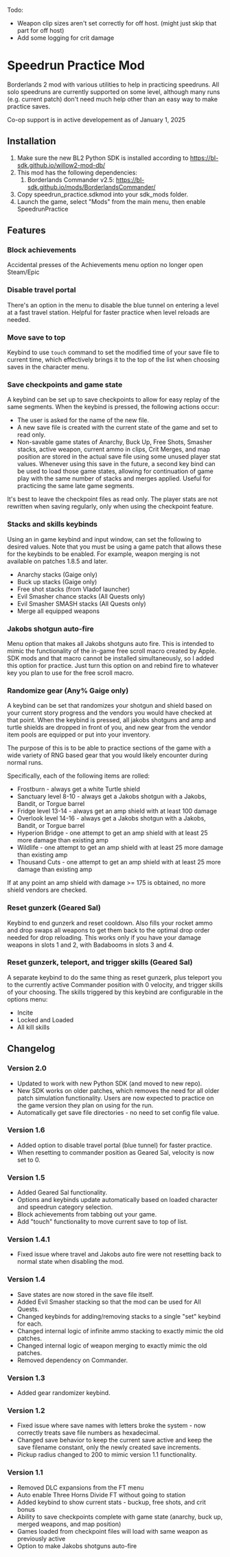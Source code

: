 Todo:
- Weapon clip sizes aren't set correctly for off host. (might just skip that part for off host)
- Add some logging for crit damage


# Speedrun Practice Mod

Borderlands 2 mod with various utilities to help in practicing speedruns. All solo speedruns are currently supported on
some level, although many runs (e.g. current patch) don't need much help other than an easy way to make practice saves.

Co-op support is in active developement as of January 1, 2025

## Installation

1. Make sure the new BL2 Python SDK is installed according to https://bl-sdk.github.io/willow2-mod-db/
2. This mod has the following dependencies:
    1. Borderlands Commander v2.5: https://bl-sdk.github.io/mods/BorderlandsCommander/
3. Copy speedrun_practice.sdkmod into your sdk_mods folder.
4. Launch the game, select "Mods" from the main menu, then enable SpeedrunPractice

## Features

### Block achievements

Accidental presses of the Achievements menu option no longer open Steam/Epic

### Disable travel portal

There's an option in the menu to disable the blue tunnel on entering a level at a fast travel station. Helpful for
faster practice when level reloads are needed.

### Move save to top

Keybind to use `touch` command to set the modified time of your save file to current time, which effectively brings it
to the top of the list when choosing saves in the character menu.

### Save checkpoints and game state

A keybind can be set up to save checkpoints to allow for easy replay of the same segments. When the keybind is pressed,
the following actions occur:

- The user is asked for the name of the new file.
- A new save file is created with the current state of the game and set to read only.
- Non-savable game states of Anarchy, Buck Up, Free Shots, Smasher stacks, active weapon, current ammo in clips,
  Crit Merges, and map position are stored in the actual save file using some unused player stat values. Whenever using
  this save in the future, a second key bind can be used to load those game states, allowing for continuation
  of game play with the same number of stacks and merges applied. Useful for practicing the same late game segments.

It's best to leave the checkpoint files as read only. The player stats are not rewritten when saving regularly, only
when using the checkpoint feature.

### Stacks and skills keybinds

Using an in game keybind and input window, can set the following to desired values. Note that you must be using a game
patch that allows these for the keybinds to be enabled. For example, weapon merging is not available on patches 1.8.5
and later.

- Anarchy stacks (Gaige only)
- Buck up stacks (Gaige only)
- Free shot stacks (from Vladof launcher)
- Evil Smasher chance stacks (All Quests only)
- Evil Smasher SMASH stacks (All Quests only)
- Merge all equipped weapons

### Jakobs shotgun auto-fire

Menu option that makes all Jakobs shotguns auto fire. This is intended to mimic the functionality of the in-game
free scroll macro created by Apple. SDK mods and that macro cannot be installed simultaneously, so I added this option
for practice. Just turn this option on and rebind fire to whatever key you plan to use for the free scroll macro.

### Randomize gear (Any% Gaige only)

A keybind can be set that randomizes your shotgun and shield based on your current story
progress and the vendors you would have checked at that point. When the keybind is pressed, all jakobs shotguns and amp
and turtle shields are dropped in front of you, and new gear from the vendor item pools are equipped or put into your
inventory.

The purpose of this is to be able to practice sections of the game with a wide variety of RNG based gear that you would
likely encounter during normal runs.

Specifically, each of the following items are rolled:

- Frostburn - always get a white Turtle shield
- Sanctuary level 8-10 - always get a Jakobs shotgun with a Jakobs, Bandit, or Torgue barrel
- Fridge level 13-14 - always get an amp shield with at least 100 damage
- Overlook level 14-16 - always get a Jakobs shotgun with a Jakobs, Bandit, or Torgue barrel
- Hyperion Bridge - one attempt to get an amp shield with at least 25 more damage than existing amp
- Wildlife - one attempt to get an amp shield with at least 25 more damage than existing amp
- Thousand Cuts - one attempt to get an amp shield with at least 25 more damage than existing amp

If at any point an amp shield with damage >= 175 is obtained, no more shield vendors are checked.

### Reset gunzerk (Geared Sal)

Keybind to end gunzerk and reset cooldown. Also fills your rocket ammo and drop swaps all weapons to get them back to
the optimal drop order needed for drop reloading. This works only if you have your damage weapons in slots 1 and 2, with
Badabooms in slots 3 and 4.

### Reset gunzerk, teleport, and trigger skills (Geared Sal)

A separate keybind to do the same thing as reset gunzerk, plus teleport you to the currently active Commander position
with 0 velocity, and trigger skills of your choosing. The skills triggered by this keybind are configurable in the
options menu:

- Incite
- Locked and Loaded
- All kill skills

## Changelog

### Version 2.0

- Updated to work with new Python SDK (and moved to new repo).
- New SDK works on older patches, which removes the need for all older patch simulation functionality. Users are now
  expected to practice on the game version they plan on using for the run.
- Automatically get save file directories - no need to set config file value.

### Version 1.6

- Added option to disable travel portal (blue tunnel) for faster practice.
- When resetting to commander position as Geared Sal, velocity is now set to 0.

### Version 1.5

- Added Geared Sal functionality.
- Options and keybinds update automatically based on loaded character and speedrun category selection.
- Block achievements from tabbing out your game.
- Add "touch" functionality to move current save to top of list.

### Version 1.4.1

- Fixed issue where travel and Jakobs auto fire were not resetting back to normal state when disabling the mod.

### Version 1.4

- Save states are now stored in the save file itself.
- Added Evil Smasher stacking so that the mod can be used for All Quests.
- Changed keybinds for adding/removing stacks to a single "set" keybind for each.
- Changed internal logic of infinite ammo stacking to exactly mimic the old patches.
- Changed internal logic of weapon merging to exactly mimic the old patches.
- Removed dependency on Commander.

### Version 1.3

- Added gear randomizer keybind.

### Version 1.2

- Fixed issue where save names with letters broke the system - now correctly treats save file numbers as hexadecimal.
- Changed save behavior to keep the current save active and keep the save filename constant, only the newly created save
  increments.
- Pickup radius changed to 200 to mimic version 1.1 functionality.

### Version 1.1

- Removed DLC expansions from the FT menu
- Auto enable Three Horns Divide FT without going to station
- Added keybind to show current stats - buckup, free shots, and crit bonus
- Ability to save checkpoints complete with game state (anarchy, buck up, merged weapons, and map position)
- Games loaded from checkpoint files will load with same weapon as previously active
- Option to make Jakobs shotguns auto-fire
